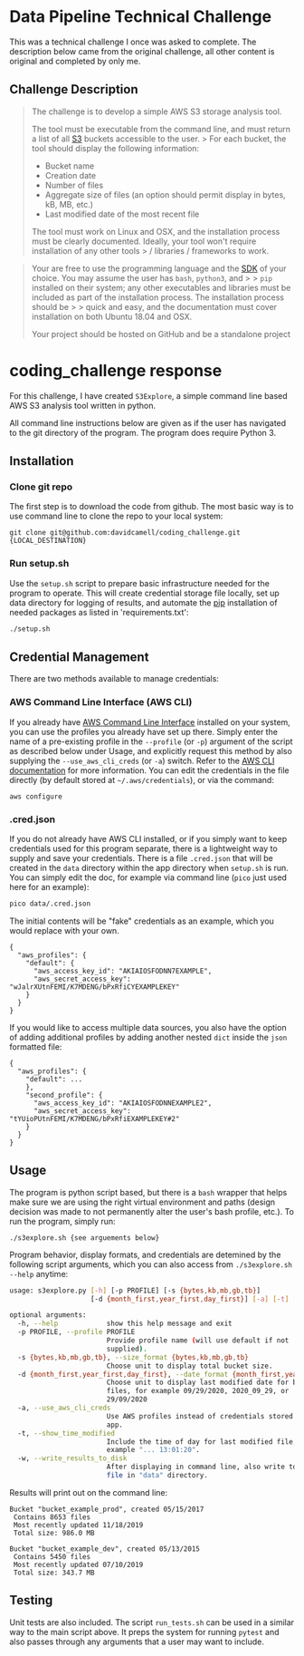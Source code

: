 # Data Pipeline Technical Challenge

This was a technical challenge I once was asked to complete. The description below came from the original challenge, all other content is original and completed by only me.

## Challenge Description

> The challenge is to develop a simple AWS S3 storage analysis tool.
> 
> The tool must be executable from the command line, and must return a list of all [S3](https://aws.amazon.com/documentation/s3/) buckets accessible to the user. > For each bucket, the tool should display the following information:
> 
> - Bucket name
> - Creation date
> - Number of files
> - Aggregate size of files (an option should permit display in bytes, kB, MB, etc.)
> - Last modified date of the most recent file
> 
> The tool must work on Linux and OSX, and the installation process must be clearly documented. Ideally, your tool won't require installation of any other tools > / libraries / frameworks to work.

> Your are free to use the programming language and the [SDK](https://aws.amazon.com/tools/) of your choice. You may assume the user has `bash`, `python3`, and > > `pip` installed on their system; any other executables and libraries must be included as part of the installation process. The installation process should be > > quick and easy, and the documentation must cover installation on both Ubuntu 18.04 and OSX.
> 
> Your project should be hosted on GitHub and be a standalone project

# coding_challenge response
For this challenge, I have created `S3Explore`, a simple command line based AWS S3 analysis tool written in python. 

All command line instructions below are given as if the user has navigated to the git directory of the program. The program does require Python 3.

## Installation

### Clone git repo
The first step is to download the code from github. The most basic way is to use command line to clone the repo to your local system:
```
git clone git@github.com:davidcamell/coding_challenge.git {LOCAL_DESTINATION}
```

### Run setup.sh

Use the `setup.sh` script to prepare basic infrastructure needed for the program to operate. This will create credential storage file locally, set up data directory for logging of results, and automate the [pip](https://pip.pypa.io/en/stable/) installation of needed packages as listed in 'requirements.txt':

```bash
./setup.sh
```

## Credential Management
There are two methods available to manage credentials:
### AWS Command Line Interface (AWS CLI)
If you already have [AWS Command Line Interface](https://aws.amazon.com/cli/) installed on your system, you can use the profiles you already have set up there. Simply enter the name of a pre-existing profile in the `--profile` (or `-p`) argument of the script as described below under Usage, and explicitly request this method by also supplying the `--use_aws_cli_creds` (or `-a`) switch. Refer to the [AWS CLI documentation](https://docs.aws.amazon.com/cli/index.html) for more information. You can edit the credentials in the file directly (by default stored at `~/.aws/credentials`), or via the command:
```
aws configure
```
### .cred.json
If you do not already have AWS CLI installed, or if you simply want to keep credentials used for this program separate, there is a lightweight way to supply and save your credentials. There is a file `.cred.json` that will be created in the `data` directory within the app directory when `setup.sh` is run. You can simply edit the doc, for example via command line (`pico` just used here for an example):
```bash
pico data/.cred.json
```
The initial contents will be "fake" credentials as an example, which you would replace with your own.
```buildoutcfg
{
  "aws_profiles": {
    "default": {
      "aws_access_key_id": "AKIAIOSFODNN7EXAMPLE",
      "aws_secret_access_key": "wJalrXUtnFEMI/K7MDENG/bPxRfiCYEXAMPLEKEY"
    }
  }
}
```
If you would like to access multiple data sources, you also have the option of adding additional profiles by adding another nested `dict` inside the `json` formatted file:
```buildoutcfg
{
  "aws_profiles": {
    "default": ...
    },
    "second_profile": {
      "aws_access_key_id": "AKIAIOSFODNNEXAMPLE2",
      "aws_secret_access_key": "tYUioPUtnFEMI/K7MDENG/bPxRfiEXAMPLEKEY#2"
    }
  }
}
```

## Usage
The program is python script based, but there is a `bash` wrapper that helps make sure we are using the right virtual environment and paths (design decision was made to not permanently alter the user's bash profile, etc.). To run the program, simply run:
```
./s3explore.sh {see arguements below}
```
Program behavior, display formats, and credentials are detemined by the following script arguments, which you can also access from  `./s3explore.sh --help` anytime:
```bash
usage: s3explore.py [-h] [-p PROFILE] [-s {bytes,kb,mb,gb,tb}]
                    [-d {month_first,year_first,day_first}] [-a] [-t] [-w]

optional arguments:
  -h, --help            show this help message and exit
  -p PROFILE, --profile PROFILE
                        Provide profile name (will use default if not
                        supplied).
  -s {bytes,kb,mb,gb,tb}, --size_format {bytes,kb,mb,gb,tb}
                        Choose unit to display total bucket size.
  -d {month_first,year_first,day_first}, --date_format {month_first,year_first,day_first}
                        Choose unit to display last modified date for bucket
                        files, for example 09/29/2020, 2020_09_29, or
                        29/09/2020
  -a, --use_aws_cli_creds
                        Use AWS profiles instead of credentials stored by this
                        app.
  -t, --show_time_modified
                        Include the time of day for last modified file, for
                        example "... 13:01:20".
  -w, --write_results_to_disk
                        After displaying in command line, also write to a log
                        file in "data" directory.

```
Results will print out on the command line:
```
Bucket "bucket_example_prod", created 05/15/2017
 Contains 8653 files
 Most recently updated 11/18/2019
 Total size: 986.0 MB

Bucket "bucket_example_dev", created 05/13/2015
 Contains 5450 files
 Most recently updated 07/10/2019
 Total size: 343.7 MB

```

## Testing
Unit tests are also included. The script `run_tests.sh` can be used in a similar way to the main script above. It preps the system for running `pytest` and also passes through any arguments that a user may want to include.

